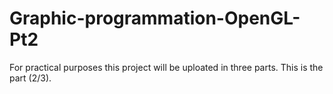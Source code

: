 # Graphic-programmation-OpenGL-Pt2
For practical purposes this project will be uploated in three parts. This is the part (2/3).

